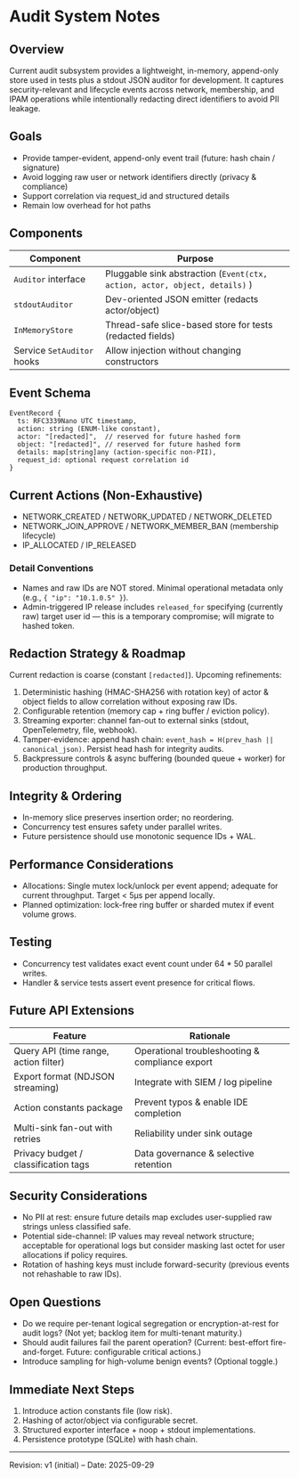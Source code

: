 # Audit System Notes

## Overview
Current audit subsystem provides a lightweight, in-memory, append-only store used in tests plus a stdout JSON auditor for development. It captures security-relevant and lifecycle events across network, membership, and IPAM operations while intentionally redacting direct identifiers to avoid PII leakage.

## Goals
- Provide tamper-evident, append-only event trail (future: hash chain / signature)
- Avoid logging raw user or network identifiers directly (privacy & compliance)
- Support correlation via request_id and structured details
- Remain low overhead for hot paths

## Components
| Component                  | Purpose                                                                    |
| -------------------------- | -------------------------------------------------------------------------- |
| `Auditor` interface        | Pluggable sink abstraction (`Event(ctx, action, actor, object, details)` ) |
| `stdoutAuditor`            | Dev-oriented JSON emitter (redacts actor/object)                           |
| `InMemoryStore`            | Thread-safe slice-based store for tests (redacted fields)                  |
| Service `SetAuditor` hooks | Allow injection without changing constructors                              |

## Event Schema
```
EventRecord {
  ts: RFC3339Nano UTC timestamp,
  action: string (ENUM-like constant),
  actor: "[redacted]",  // reserved for future hashed form
  object: "[redacted]", // reserved for future hashed form
  details: map[string]any (action-specific non-PII),
  request_id: optional request correlation id
}
```

## Current Actions (Non-Exhaustive)
- NETWORK_CREATED / NETWORK_UPDATED / NETWORK_DELETED
- NETWORK_JOIN_APPROVE / NETWORK_MEMBER_BAN (membership lifecycle)
- IP_ALLOCATED / IP_RELEASED

### Detail Conventions
- Names and raw IDs are NOT stored. Minimal operational metadata only (e.g., `{ "ip": "10.1.0.5" }`).
- Admin-triggered IP release includes `released_for` specifying (currently raw) target user id — this is a temporary compromise; will migrate to hashed token.

## Redaction Strategy & Roadmap
Current redaction is coarse (constant `[redacted]`). Upcoming refinements:
1. Deterministic hashing (HMAC-SHA256 with rotation key) of actor & object fields to allow correlation without exposing raw IDs.
2. Configurable retention (memory cap + ring buffer / eviction policy).
3. Streaming exporter: channel fan-out to external sinks (stdout, OpenTelemetry, file, webhook).
4. Tamper-evidence: append hash chain: `event_hash = H(prev_hash || canonical_json)`. Persist head hash for integrity audits.
5. Backpressure controls & async buffering (bounded queue + worker) for production throughput.

## Integrity & Ordering
- In-memory slice preserves insertion order; no reordering.
- Concurrency test ensures safety under parallel writes.
- Future persistence should use monotonic sequence IDs + WAL.

## Performance Considerations
- Allocations: Single mutex lock/unlock per event append; adequate for current throughput. Target < 5µs per append locally.
- Planned optimization: lock-free ring buffer or sharded mutex if event volume grows.

## Testing
- Concurrency test validates exact event count under 64 * 50 parallel writes.
- Handler & service tests assert event presence for critical flows.

## Future API Extensions
| Feature                               | Rationale                                       |
| ------------------------------------- | ----------------------------------------------- |
| Query API (time range, action filter) | Operational troubleshooting & compliance export |
| Export format (NDJSON streaming)      | Integrate with SIEM / log pipeline              |
| Action constants package              | Prevent typos & enable IDE completion           |
| Multi-sink fan-out with retries       | Reliability under sink outage                   |
| Privacy budget / classification tags  | Data governance & selective retention           |

## Security Considerations
- No PII at rest: ensure future details map excludes user-supplied raw strings unless classified safe.
- Potential side-channel: IP values may reveal network structure; acceptable for operational logs but consider masking last octet for user allocations if policy requires.
- Rotation of hashing keys must include forward-security (previous events not rehashable to raw IDs).

## Open Questions
- Do we require per-tenant logical segregation or encryption-at-rest for audit logs? (Not yet; backlog item for multi-tenant maturity.)
- Should audit failures fail the parent operation? (Current: best-effort fire-and-forget. Future: configurable critical actions.)
- Introduce sampling for high-volume benign events? (Optional toggle.)

## Immediate Next Steps
1. Introduce action constants file (low risk).
2. Hashing of actor/object via configurable secret.
3. Structured exporter interface + noop + stdout implementations.
4. Persistence prototype (SQLite) with hash chain.

---
Revision: v1 (initial) – Date: 2025-09-29
